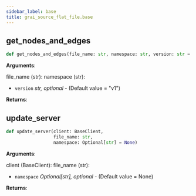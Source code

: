 ```yaml
---
sidebar_label: base
title: grai_source_flat_file.base
---
```


## get\_nodes\_and\_edges

```python
def get_nodes_and_edges(file_name: str, namespace: str, version: str = "v1")
```

**Arguments**:

  file_name (str):
  namespace (str):
- `version` _str, optional_ - (Default value = &quot;v1&quot;)


**Returns**:



## update\_server

```python
def update_server(client: BaseClient,
                  file_name: str,
                  namespace: Optional[str] = None)
```

**Arguments**:

  client (BaseClient):
  file_name (str):
- `namespace` _Optional[str], optional_ - (Default value = None)


**Returns**:
